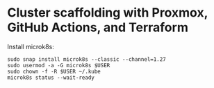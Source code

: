 # Cluster scaffolding with Proxmox, GitHub Actions, and Terraform

Install microk8s:

```shell
sudo snap install microk8s --classic --channel=1.27
sudo usermod -a -G microk8s $USER
sudo chown -f -R $USER ~/.kube
microk8s status --wait-ready
```

